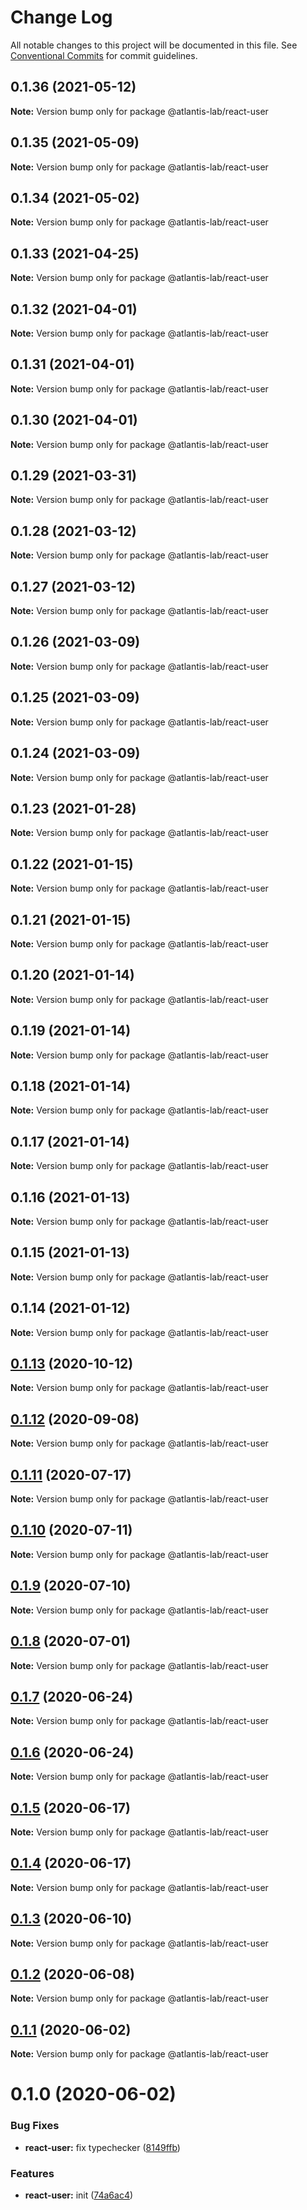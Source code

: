 # Change Log

All notable changes to this project will be documented in this file.
See [Conventional Commits](https://conventionalcommits.org) for commit guidelines.

## 0.1.36 (2021-05-12)

**Note:** Version bump only for package @atlantis-lab/react-user

## 0.1.35 (2021-05-09)

**Note:** Version bump only for package @atlantis-lab/react-user

## 0.1.34 (2021-05-02)

**Note:** Version bump only for package @atlantis-lab/react-user

## 0.1.33 (2021-04-25)

**Note:** Version bump only for package @atlantis-lab/react-user

## 0.1.32 (2021-04-01)

**Note:** Version bump only for package @atlantis-lab/react-user

## 0.1.31 (2021-04-01)

**Note:** Version bump only for package @atlantis-lab/react-user

## 0.1.30 (2021-04-01)

**Note:** Version bump only for package @atlantis-lab/react-user

## 0.1.29 (2021-03-31)

**Note:** Version bump only for package @atlantis-lab/react-user

## 0.1.28 (2021-03-12)

**Note:** Version bump only for package @atlantis-lab/react-user

## 0.1.27 (2021-03-12)

**Note:** Version bump only for package @atlantis-lab/react-user

## 0.1.26 (2021-03-09)

**Note:** Version bump only for package @atlantis-lab/react-user

## 0.1.25 (2021-03-09)

**Note:** Version bump only for package @atlantis-lab/react-user

## 0.1.24 (2021-03-09)

**Note:** Version bump only for package @atlantis-lab/react-user

## 0.1.23 (2021-01-28)

**Note:** Version bump only for package @atlantis-lab/react-user

## 0.1.22 (2021-01-15)

**Note:** Version bump only for package @atlantis-lab/react-user

## 0.1.21 (2021-01-15)

**Note:** Version bump only for package @atlantis-lab/react-user

## 0.1.20 (2021-01-14)

**Note:** Version bump only for package @atlantis-lab/react-user

## 0.1.19 (2021-01-14)

**Note:** Version bump only for package @atlantis-lab/react-user

## 0.1.18 (2021-01-14)

**Note:** Version bump only for package @atlantis-lab/react-user

## 0.1.17 (2021-01-14)

**Note:** Version bump only for package @atlantis-lab/react-user

## 0.1.16 (2021-01-13)

**Note:** Version bump only for package @atlantis-lab/react-user

## 0.1.15 (2021-01-13)

**Note:** Version bump only for package @atlantis-lab/react-user

## 0.1.14 (2021-01-12)

**Note:** Version bump only for package @atlantis-lab/react-user

## [0.1.13](https://github.com/Atlantis-Lab/reactjs/compare/@atlantis-lab/react-user@0.1.12...@atlantis-lab/react-user@0.1.13) (2020-10-12)

**Note:** Version bump only for package @atlantis-lab/react-user

## [0.1.12](https://github.com/Atlantis-Lab/reactjs/compare/@atlantis-lab/react-user@0.1.11...@atlantis-lab/react-user@0.1.12) (2020-09-08)

**Note:** Version bump only for package @atlantis-lab/react-user

## [0.1.11](https://github.com/Atlantis-Lab/reactjs/compare/@atlantis-lab/react-user@0.1.10...@atlantis-lab/react-user@0.1.11) (2020-07-17)

**Note:** Version bump only for package @atlantis-lab/react-user

## [0.1.10](https://github.com/Atlantis-Lab/reactjs/compare/@atlantis-lab/react-user@0.1.9...@atlantis-lab/react-user@0.1.10) (2020-07-11)

**Note:** Version bump only for package @atlantis-lab/react-user

## [0.1.9](https://github.com/Atlantis-Lab/reactjs/compare/@atlantis-lab/react-user@0.1.8...@atlantis-lab/react-user@0.1.9) (2020-07-10)

**Note:** Version bump only for package @atlantis-lab/react-user

## [0.1.8](https://github.com/Atlantis-Lab/reactjs/compare/@atlantis-lab/react-user@0.1.7...@atlantis-lab/react-user@0.1.8) (2020-07-01)

**Note:** Version bump only for package @atlantis-lab/react-user

## [0.1.7](https://github.com/Atlantis-Lab/reactjs/compare/@atlantis-lab/react-user@0.1.6...@atlantis-lab/react-user@0.1.7) (2020-06-24)

**Note:** Version bump only for package @atlantis-lab/react-user

## [0.1.6](https://github.com/Atlantis-Lab/reactjs/compare/@atlantis-lab/react-user@0.1.5...@atlantis-lab/react-user@0.1.6) (2020-06-24)

**Note:** Version bump only for package @atlantis-lab/react-user

## [0.1.5](https://github.com/Atlantis-Lab/reactjs/compare/@atlantis-lab/react-user@0.1.4...@atlantis-lab/react-user@0.1.5) (2020-06-17)

**Note:** Version bump only for package @atlantis-lab/react-user

## [0.1.4](https://github.com/Atlantis-Lab/reactjs/compare/@atlantis-lab/react-user@0.1.3...@atlantis-lab/react-user@0.1.4) (2020-06-17)

**Note:** Version bump only for package @atlantis-lab/react-user

## [0.1.3](https://github.com/Atlantis-Lab/reactjs/compare/@atlantis-lab/react-user@0.1.2...@atlantis-lab/react-user@0.1.3) (2020-06-10)

**Note:** Version bump only for package @atlantis-lab/react-user

## [0.1.2](https://github.com/Atlantis-Lab/reactjs/compare/@atlantis-lab/react-user@0.1.1...@atlantis-lab/react-user@0.1.2) (2020-06-08)

**Note:** Version bump only for package @atlantis-lab/react-user

## [0.1.1](https://github.com/Atlantis-Lab/reactjs/compare/@atlantis-lab/react-user@0.1.0...@atlantis-lab/react-user@0.1.1) (2020-06-02)

**Note:** Version bump only for package @atlantis-lab/react-user

# 0.1.0 (2020-06-02)

### Bug Fixes

- **react-user:** fix typechecker ([8149ffb](https://github.com/Atlantis-Lab/reactjs/commit/8149ffb905ddd3b7d6636877e7ab597e34a73672))

### Features

- **react-user:** init ([74a6ac4](https://github.com/Atlantis-Lab/reactjs/commit/74a6ac446114e6709980dfb853e5715ad95218f1))

